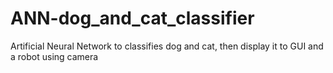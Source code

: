 # ANN-dog_and_cat_classifier
Artificial Neural Network to classifies dog and cat, then display it to GUI and a robot using camera
